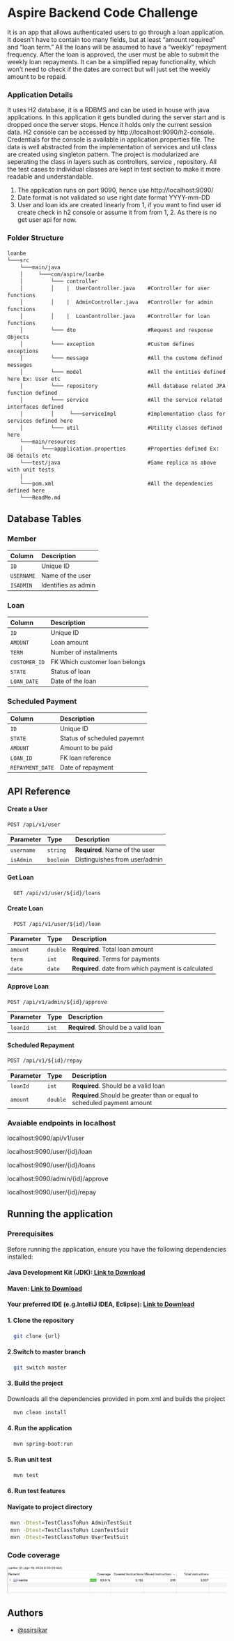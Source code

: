 
# Aspire Backend Code Challenge

It is an app that allows authenticated users to go through a loan application. It doesn’t have to contain too many fields, but at least “amount
required” and “loan term.” All the loans will be assumed to have a “weekly” repayment frequency.
After the loan is approved, the user must be able to submit the weekly loan repayments. It can be a simplified repay functionality, which won’t
need to check if the dates are correct but will just set the weekly amount to be repaid.

### Application Details
It uses H2 database, it is a RDBMS and can be used in house with java applications. In this application it gets bundled during the server start and is dropped once the server stops. Hence it holds only the current session data. H2 console can be accessed by http://localhost:9090/h2-console. Credentials for the console is available in application.properties file. The data is well abstracted from the implementation of services and util class are created using singleton pattern. The project is modularized are seperating the class in layers such as controllers, service , repository. All the test cases to individual classes are kept in test section to make it more readable and understandable.

1. The application runs on port 9090, hence use  http://localhost:9090/
2. Date format is not validated so use right date format YYYY-mm-DD 
3. User and loan ids are created linearly from 1, if you want to find user id create check in h2 console or assume it from from 1, 2. As there is no get user api for now.


### Folder Structure
```
loanbe  
└───src
    └───main/java
    │     └───com/aspire/loanbe
    │         └─── controller
    │         │    |  UserController.java    #Controller for user functions
    │         │    |  AdminController.java   #Controller for admin functions
    │         │    |  LoanController.java    #Controller for loan functions
    │         └─── dto                       #Request and response Objects 
    │         └─── exception                 #Custom defines exceptions   
    │         └─── message                   #All the custome defined messages         
    │         └─── model                     #All the entities defined here Ex: User etc 
    │         └─── repository                #All database related JPA function defined 
    │         └─── service                   #All the service related interfaces defined
    │         │     └───serviceImpl          #Implementation class for services defined here
    │         └─── util                      #Utility classes defined here         
    └───main/resources
    │      └───appplication.properties       #Properties defined Ex: DB details etc         
    └───test/java                            #Same replica as above with unit tests 
    │ 
    └───pom.xml                              #All the dependencies defined here
    └───ReadMe.md
```


## Database Tables
### Member
| Column |Description |
| :-------- |  :------------------------- |
| `ID` | Unique ID  |
| `USERNAME` | Name of the user |
| `ISADMIN` | Identifies as admin  |

### Loan
| Column |Description |
| :-------- |  :------------------------- |
| `ID` | Unique ID  |
| `AMOUNT` | Loan amount  |
| `TERM` | Number of installments  |
| `CUSTOMER_ID` | FK Which customer loan belongs |
| `STATE` | Status of loan |
| `LOAN_DATE` | Date of the loan |


### Scheduled Payment
| Column |Description |
| :-------- |  :------------------------- |
| `ID` | Unique ID  |
 `STATE` | Status of scheduled payemnt |
 | `AMOUNT` | Amount to be paid |
 | `LOAN_ID` | FK loan reference |
 | `REPAYMENT_DATE` | Date of repayment |

## API Reference

#### Create a User

```http
POST /api/v1/user
```

| Parameter | Type     | Description                |
| :-------- | :------- | :------------------------- |
| `username` | `string` | **Required**. Name of the user |
| `isAdmin` | `boolean` | Distinguishes from user/admin |

#### Get Loan
```http
  GET /api/v1/user/${id}/loans
```

#### Create Loan

```http
  POST /api/v1/user/${id}/loan
```

| Parameter | Type     | Description                       |
| :-------- | :------- | :-------------------------------- |
| `amount`      | `double` | **Required**. Total loan amount |
| `term`      | `int` | **Required**. Terms for payments |
| `date`      | `date` | **Required**. date from which payment is calculated |

#### Approve Loan

```http
POST /api/v1/admin/${id}/approve
```

| Parameter | Type     | Description                |
| :-------- | :------- | :------------------------- |
| `loanId` | `int` | **Required**. Should be a valid loan |


#### Scheduled Repayment

```http
POST /api/v1/${id}/repay
```

| Parameter | Type     | Description                |
| :-------- | :------- | :------------------------- |
| `loanId` | `int` | **Required**. Should be a valid loan |
| `amount` | `double` | **Required**.Should be greater than or equal to scheduled payment amount|

### Avaiable endpoints in localhost
localhost:9090/api/v1/user 

localhost:9090/user/{id}/loan 

localhost:9090/user/{id}/loans

localhost:9090/admin/{id}/approve

localhost:9090/user/{id}/repay

## Running the application

### Prerequisites

Before running the application, ensure you have the following dependencies installed:
#### Java Development Kit (JDK):[ Link to Download](https://www.oracle.com/in/java/technologies/javase/javase8-archive-downloads.html)
#### Maven:  [ Link to Download](https://maven.apache.org/install.html)
#### Your preferred IDE (e.g.IntelliJ IDEA, Eclipse): [ Link to Download](https://spring.io/tools/) 

#### 1. Clone the repository 
```bash
  git clone {url}
```
#### 2.Switch to master branch
```bash
  git switch master
```
#### 3. Build the project
Downloads all the dependencies provided in pom.xml and builds the project
```bash
  mvn clean install
```
#### 4. Run the application
```bash
  mvn spring-boot:run
```
#### 5. Run unit test
```bash
  mvn test
```
#### 6. Run test features
#### Navigate to project directory
```bash
 mvn -Dtest=TestClassToRun AdminTestSuit
 mvn -Dtest=TestClassToRun LoanTestSuit
 mvn -Dtest=TestClassToRun UserTestSuit
```
### Code coverage
<img src="src\main\resources\static\Coverage.png"/>

## Authors

- [@ssirsikar](https://www.linkedin.com/in/suraj-sirsikar-40670a102/)




